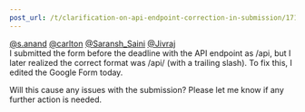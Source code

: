 ```yaml
---
post_url: /t/clarification-on-api-endpoint-correction-in-submission/171525/1
---
```

[@s.anand](/u/s.anand) [@carlton](/u/carlton) [@Saransh\_Saini](/u/saransh_saini) [@Jivraj](/u/jivraj)  
I submitted the form before the deadline with the API endpoint as /api, but I later realized the correct format was /api/ (with a trailing slash). To fix this, I edited the Google Form today.

Will this cause any issues with the submission? Please let me know if any further action is needed.